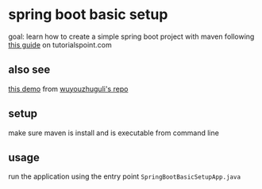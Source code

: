 # spring boot basic setup

goal: learn how to create a simple spring boot project with maven following [this guide](https://www.tutorialspoint.com/spring_boot/spring_boot_bootstrapping.htm) on tutorialspoint.com

## also see

[this demo](https://github.com/wuyouzhuguli/SpringAll/blob/master/01.Start-Spring-Boot/src/main/java/com/springboot/demo/DemoApplication.java) from [wuyouzhuguli's repo](https://github.com/wuyouzhuguli/SpringAll)

## setup

make sure maven is install and is executable from command line

## usage

run the application using the entry point `SpringBootBasicSetupApp.java`
